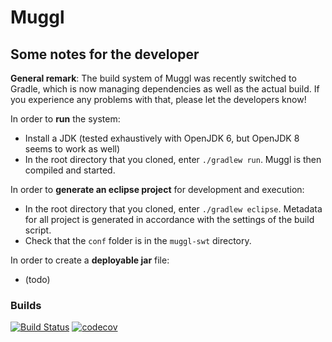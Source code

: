 # Muggl

## Some notes for the developer

**General remark**: The build system of Muggl was recently switched to Gradle, which is now managing dependencies as well as the actual build. If you experience any problems with that, please let the developers know!

In order to **run** the system:
- Install a JDK (tested exhaustively with OpenJDK 6, but OpenJDK 8 seems to work as well)
- In the root directory that you cloned, enter `./gradlew run`. Muggl is then compiled and started.

In order to **generate an eclipse project** for development and execution:
- In the root directory that you cloned, enter `./gradlew eclipse`. Metadata for all project is generated in accordance with the settings of the build script.
- Check that the `conf` folder is in the `muggl-swt` directory.

In order to create a **deployable jar** file:
- (todo)

### Builds
[![Build Status](https://travis-ci.org/wwu-pi/muggl.svg?branch=master)](https://travis-ci.org/wwu-pi/muggl) 
[![codecov](https://codecov.io/gh/wwu-pi/muggl/branch/master/graph/badge.svg)](https://codecov.io/gh/wwu-pi/muggl)
